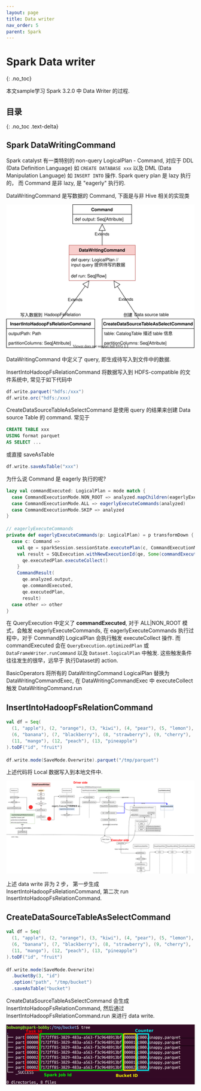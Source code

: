 ```yaml
---
layout: page
title: Data writer
nav_order: 5
parent: Spark 
---
```


# Spark Data writer
{: .no_toc}

本文sample学习 Spark 3.2.0 中 Data Writer 的过程.

## 目录
{: .no_toc .text-delta}

## Spark DataWritingCommand

Spark catalyst 有一类特别的 non-query LogicalPlan - Command, 对应于 DDL (Data Definition Language) 如 `CREATE DATABASE xxx` 以及 DML (Data Manipulation Language) 如 `INSERT INTO` 操作. Spark query plan 是 lazy 执行的， 而 Command 是非 lazy, 是 "eagerly" 执行的.

DataWritingCommand 是写数据的 Command, 下面是与非 Hive 相关的实现类

![DataWritingCommand](/docs/spark/data-write/datawrite-DataWritingCommand.svg)

DataWritingCommand 中定义了 query, 即生成待写入到文件中的数据.

InsertIntoHadoopFsRelationCommand 将数据写入到 HDFS-compatible 的文件系统中, 常见于如下代码中

``` scala
df.write.parquet("hdfs:/xxx")
df.write.orc("hdfs:/xxx)
```

CreateDataSourceTableAsSelectCommand 是使用 query 的结果来创建 Data source Table 的 command. 常见于

``` sql
CREATE TABLE xxx
USING format parquet
AS SELECT ...
```

或直接 saveAsTable

``` scala
df.write.saveAsTable("xxx")
```

为什么说 Command 是 eagerly 执行的呢?

``` scala
lazy val commandExecuted: LogicalPlan = mode match {
  case CommandExecutionMode.NON_ROOT => analyzed.mapChildren(eagerlyExecuteCommands)
  case CommandExecutionMode.ALL => eagerlyExecuteCommands(analyzed)
  case CommandExecutionMode.SKIP => analyzed
}

// eagerlyExecuteCommands
private def eagerlyExecuteCommands(p: LogicalPlan) = p transformDown {
  case c: Command =>
    val qe = sparkSession.sessionState.executePlan(c, CommandExecutionMode.NON_ROOT)
    val result = SQLExecution.withNewExecutionId(qe, Some(commandExecutionName(c))) {
      qe.executedPlan.executeCollect()
    }
    CommandResult(
      qe.analyzed.output,
      qe.commandExecuted,
      qe.executedPlan,
      result)
  case other => other
}
```

在 QueryExecution 中定义了 **commandExecuted**, 对于 ALL|NON_ROOT 模式，会触发 eagerlyExecuteCommands, 在 eagerlyExecuteCommands 执行过程中，对于 Command的 LogicalPlan 会执行触发 executeCollect 操作. 而 commandExecuted 会在 `QueryExecution.optimizedPlan` 或 `DataFrameWriter.runCommand` 以及 `Dataset.logicalPlan` 中触发. 这些触发条件往往发生的很早，远早于 执行Dataset的 action.

BasicOperators 将所有的 DataWritingCommand LogicalPlan 替换为 DataWritingCommandExec, 在 DataWritingCommandExec 中 executeCollect 触发 DataWritingCommand.run

## InsertIntoHadoopFsRelationCommand

``` scala
val df = Seq(
  (1, "apple"), (2, "orange"), (3, "kiwi"), (4, "pear"), (5, "lemon"),
  (6, "banana"), (7, "blackberry"), (8, "strawberry"), (9, "cherry"), (10, "grape"),
  (11, "mango"), (12, "peach"), (13, "pineapple")
).toDF("id", "fruit")

df.write.mode(SaveMode.Overwrite).parquet("/tmp/parquet")
```

上述代码将 Local 数据写入到本地文件中.

![InsertIntoHadoopFsRelationCommand](/docs/spark/data-write/datawrite-cpu_save.svg)

上述 data write 非为 2 步， 第一步生成 InsertIntoHadoopFsRelationCommand, 第二次 run InsertIntoHadoopFsRelationCommand.

## CreateDataSourceTableAsSelectCommand

``` scala
val df = Seq(
  (1, "apple"), (2, "orange"), (3, "kiwi"), (4, "pear"), (5, "lemon"),
  (6, "banana"), (7, "blackberry"), (8, "strawberry"), (9, "cherry"), (10, "grape"),
  (11, "mango"), (12, "peach"), (13, "pineapple")
).toDF("id", "fruit")

df.write.mode(SaveMode.Overwrite)
  .bucketBy(3, "id")
  .option("path", "/tmp/bucket")
  .saveAsTable("bucket")
```

CreateDataSourceTableAsSelectCommand 会生成 InsertIntoHadoopFsRelationCommand, 然后通过 InsertIntoHadoopFsRelationCommand.run 来进行 data write.

![](/docs/spark/data-write/bucket-file-format.png)

